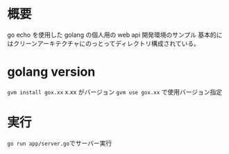 # 概要

go echo を使用した golang の個人用の web api 開発環境のサンプル
基本的にはクリーンアーキテクチャにのっとってディレクトリ構成されている。

# golang version

`gvm install gox.xx` x.xx がバージョン
`gvm use gox.xx` で使用バージョン指定

# 実行

`go run app/server.go`でサーバー実行
